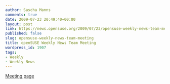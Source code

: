 ```yaml
---
author: Sascha Manns
comments: true
date: 2009-07-23 20:49:40+00:00
layout: post
link: https://news.opensuse.org/2009/07/23/opensuse-weekly-news-team-meeting/
published: false
slug: opensuse-weekly-news-team-meeting
title: openSUSE Weekly News Team Meeting
wordpress_id: 1907
tags:
- Weekly
- Weekly News
---
```


[Meeting page](//en.opensuse.org/OpenSUSE_Weekly_News/Meetings)
